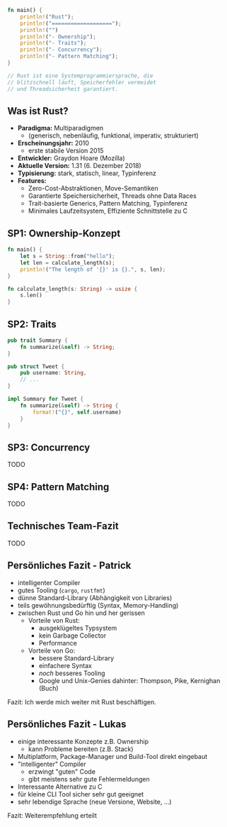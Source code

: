 ```rust
fn main() {
    println!("Rust");
    println!("===================");
    println!("")
    println!("- Ownership");
    println!("- Traits");
    println!("- Concurrency");
    println!("- Pattern Matching");
}

// Rust ist eine Systemprogrammiersprache, die 
// blitzschnell läuft, Speicherfehler vermeidet
// und Threadsicherheit garantiert. 
```

## Was ist Rust?
- __Paradigma:__ Multiparadigmen
    - (generisch, nebenläufig, funktional, imperativ, strukturiert)
- __Erscheinungsjahr:__	2010
    - erste stabile Version 2015
- __Entwickler:__ Graydon Hoare (Mozilla) 
- __Aktuelle Version:__ 1.31 (6. Dezember 2018)
- __Typisierung:__ stark, statisch, linear, Typinferenz
- __Features:__ 
    - Zero-Cost-Abstraktionen, Move-Semantiken
    - Garantierte Speichersicherheit, Threads ohne Data Races
    - Trait-basierte Generics, Pattern Matching, Typinferenz
    - Minimales Laufzeitsystem, Effiziente Schnittstelle zu C

## SP1: Ownership-Konzept
```rust
fn main() {
    let s = String::from("hello");
    let len = calculate_length(s);
    println!("The length of '{}' is {}.", s, len);
}

fn calculate_length(s: String) -> usize {
    s.len()
}
```

## SP2: Traits
```rust
pub trait Summary {
    fn summarize(&self) -> String;
}

pub struct Tweet {
    pub username: String,
    // ...
}

impl Summary for Tweet {
    fn summarize(&self) -> String {
        format!("{}", self.username)
    }
}
```

## SP3: Concurrency
TODO

## SP4: Pattern Matching
TODO

## Technisches Team-Fazit
TODO

## Persönliches Fazit - Patrick

- intelligenter Compiler
- gutes Tooling (`cargo`, `rustfmt`)
- dünne Standard-Library (Abhängigkeit von Libraries)
- teils gewöhnungsbedürftig (Syntax, Memory-Handling)
- zwischen Rust und Go hin und her gerissen
    - Vorteile von Rust:
        - ausgeklügeltes Typsystem
        - kein Garbage Collector
        - Performance
    - Vorteile von Go:
        - bessere Standard-Library
        - einfachere Syntax
        - _noch_ besseres Tooling
        - Google und Unix-Genies dahinter: Thompson, Pike, Kernighan (Buch)

Fazit: Ich werde mich weiter mit Rust beschäftigen.

## Persönliches Fazit - Lukas
- einige interessante Konzepte z.B. Ownership
    - kann Probleme bereiten (z.B. Stack)
- Multiplatform, Package-Manager und Build-Tool direkt eingebaut
- "intelligenter" Compiler 
    - erzwingt "guten" Code
    - gibt meistens sehr gute Fehlermeldungen
- Interessante Alternative zu C
- für kleine CLI Tool sicher sehr gut geeignet
- sehr lebendige Sprache (neue Versione, Website, ...)

Fazit: Weiterempfehlung erteilt
